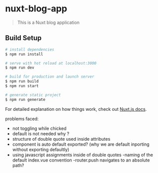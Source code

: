 # nuxt-blog-app

> This is a Nuxt blog application

## Build Setup

```bash
# install dependencies
$ npm run install

# serve with hot reload at localhost:3000
$ npm run dev

# build for production and launch server
$ npm run build
$ npm run start

# generate static project
$ npm run generate
```

For detailed explanation on how things work, check out [Nuxt.js docs](https://nuxtjs.org).

problems faced:

- not toggling while chicked
- default is not needed why ?
- structure of double quote used inside attributes
- component is auto default exported? (why we are default inporting without exporting defaultly)
- using javascript assignments inside of double quotes
  -naming of the default index.vue convention
  -router.push navigates to an absolute path?
